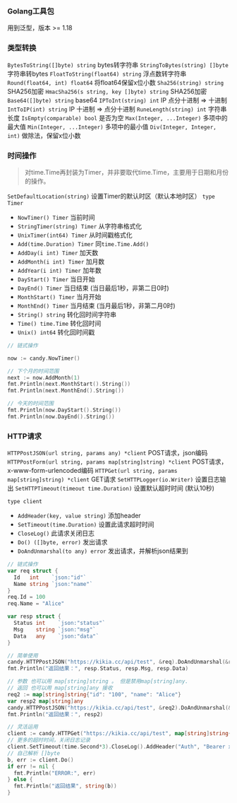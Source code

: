 ### Golang工具包
用到泛型，版本 >= 1.18


### 类型转换
`BytesToString([]byte) string` bytes转字符串
`StringToBytes(string) []byte` 字符串转bytes
`FloatToString(float64) string` 浮点数转字符串
`Round(float64, int) float64` 将float64保留x位小数
`Sha256(string) string` SHA256加密
`HmacSha256(s string, key []byte) string` SHA256加密
`Base64([]byte) string` base64
`IPToInt(string) int` IP 点分十进制 => 十进制
`IntToIP(int) string` IP 十进制 => 点分十进制
`RuneLength(string) int` 字符串长度
`IsEmpty(comparable) bool` 是否为空
`Max(Integer, ...Integer)` 多项中的最大值
`Min(Integer, ...Integer)` 多项中的最小值
`Div(Integer, Integer, int)` 做除法，保留x位小数


### 时间操作
> 对time.Time再封装为Timer，并非要取代time.Time，主要用于日期和月份的操作。

`SetDefaultLocation(string)` 设置Timer的默认时区（默认本地时区）
`type Timer`
- `NowTimer() Timer` 当前时间
- `StringTimer(string) Timer` 从字符串格式化
- `UnixTimer(int64) Timer` 从时间戳格式化
- `Add(time.Duration) Timer` 同`time.Time.Add()`
- `AddDay(i int) Timer` 加天数
- `AddMonth(i int) Timer` 加月数
- `AddYear(i int) Timer` 加年数
- `DayStart() Timer` 当日开始
- `DayEnd() Timer` 当日结束 (当日最后1秒，非第二日0时)
- `MonthStart() Timer` 当月开始
- `MonthEnd() Timer` 当月结束 (当月最后1秒，非第二月0时)
- `String() string` 转化回时间字符串
- `Time() time.Time` 转化回时间
- `Unix() int64` 转化回时间戳

```go
// 链式操作

now := candy.NowTimer()

// 下个月的时间范围
next := now.AddMonth(1)
fmt.Println(next.MonthStart().String())
fmt.Println(next.MonthEnd().String())

// 今天的时间范围
fmt.Println(now.DayStart().String())
fmt.Println(now.DayEnd().String())

```


### HTTP请求

`HTTPPostJSON(url string, params any) *client` POST请求，json编码
`HTTPPostForm(url string, params map[string]string) *client` POST请求，x-www-form-urlencoded编码
`HTTPGet(url string, params map[string]string) *client` GET请求
`SetHTTPLogger(io.Writer)` 设置日志输出
`SetHTTPTimeout(timeout time.Duration)` 设置默认超时时间 (默认10秒)

`type client`
- `AddHeader(key, value string)` 添加header
- `SetTimeout(time.Duration)` 设置此请求超时时间 
- `CloseLog()` 此请求关闭日志
- `Do() ([]byte, error)` 发出请求
- `DoAndUnmarshal(to any) error` 发出请求，并解析json结果到

```go
// 链式操作
var req struct {
  Id   int    `json:"id"`
  Name string `json:"name"`
}
req.Id = 100
req.Name = "Alice"

var resp struct {
  Status int    `json:"status"`
  Msg    string `json:"msg"`
  Data   any    `json:"data"`
}

// 简单使用
candy.HTTPPostJSON("https://kikia.cc/api/test", &req).DoAndUnmarshal(&resp)
fmt.Println("返回结果：", resp.Status, resp.Msg, resp.Data)

// 参数 也可以用 map[string]string 。 但是禁用map[string]any.
// 返回 也可以用 map[string]any 接收
req2 := map[string]string{"id": "100", "name": "Alice"}
var resp2 map[string]any
candy.HTTPPostJSON("https://kikia.cc/api/test", &req2).DoAndUnmarshal(&resp2)
fmt.Println("返回结果：", resp2)

// 灵活运用
client := candy.HTTPGet("https://kikia.cc/api/test", map[string]string{"Id": "123"})
// 更多的超时时间，关闭日志记录
client.SetTimeout(time.Second*3).CloseLog().AddHeader("Auth", "Bearer xxx")
// 自己解析 []byte
b, err := client.Do()
if err != nil {
  fmt.Println("ERROR:", err)
} else {
  fmt.Println("返回结果", string(b))
}
```